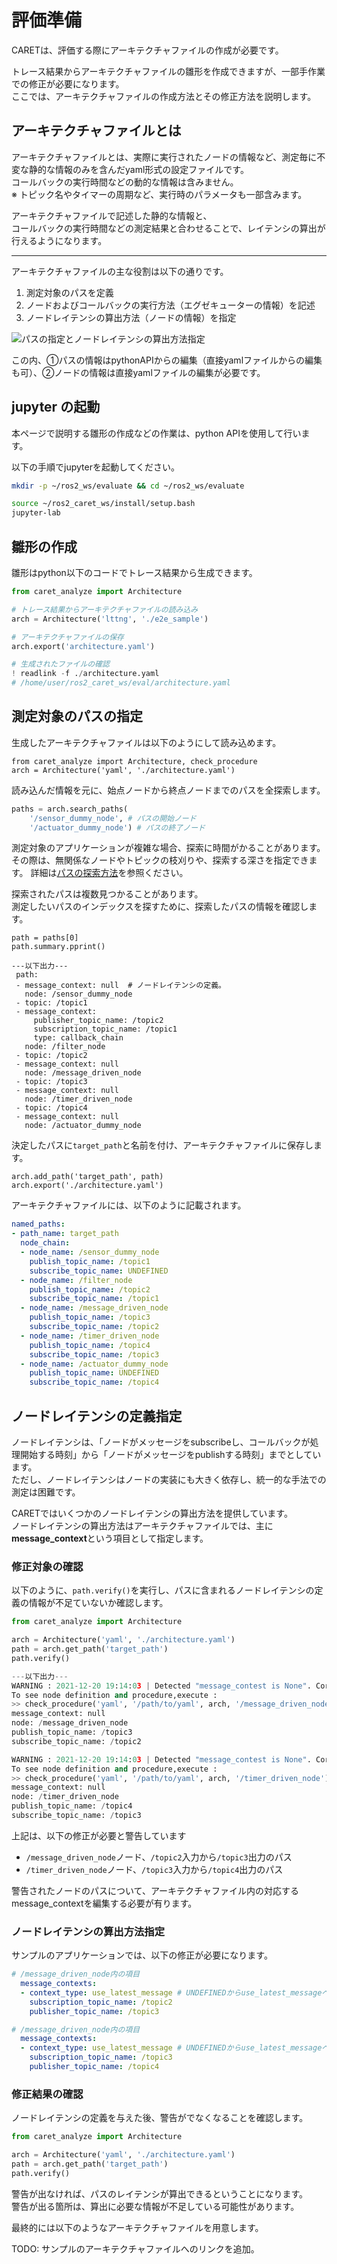 # 評価準備

CARETは、評価する際にアーキテクチャファイルの作成が必要です。

トレース結果からアーキテクチャファイルの雛形を作成できますが、一部手作業での修正が必要になります。  
ここでは、アーキテクチャファイルの作成方法とその修正方法を説明します。


## アーキテクチャファイルとは
アーキテクチャファイルとは、実際に実行されたノードの情報など、測定毎に不変な静的な情報のみを含んだyaml形式の設定ファイルです。  
コールバックの実行時間などの動的な情報は含みません。  
※ トピック名やタイマーの周期など、実行時のパラメータも一部含みます。

アーキテクチャファイルで記述した静的な情報と、  
コールバックの実行時間などの測定結果と合わせることで、レイテンシの算出が行えるようになります。

---

アーキテクチャファイルの主な役割は以下の通りです。

1. 測定対象のパスを定義
1. ノードおよびコールバックの実行方法（エグゼキューターの情報）を記述
1. ノードレイテンシの算出方法（ノードの情報）を指定


![パスの指定とノードレイテンシの算出方法指定](../imgs/path_and_node_latency.svg)

この内、①パスの情報はpythonAPIからの編集（直接yamlファイルからの編集も可）、②ノードの情報は直接yamlファイルの編集が必要です。

## jupyter の起動

本ページで説明する雛形の作成などの作業は、python APIを使用して行います。  

以下の手順でjupyterを起動してください。

```bash
mkdir -p ~/ros2_ws/evaluate && cd ~/ros2_ws/evaluate

source ~/ros2_caret_ws/install/setup.bash
jupyter-lab
```


## 雛形の作成

雛形はpython以下のコードでトレース結果から生成できます。

```python
from caret_analyze import Architecture

# トレース結果からアーキテクチャファイルの読み込み
arch = Architecture('lttng', './e2e_sample')

# アーキテクチャファイルの保存
arch.export('architecture.yaml')

# 生成されたファイルの確認
! readlink -f ./architecture.yaml
# /home/user/ros2_caret_ws/eval/architecture.yaml
```


## 測定対象のパスの指定

生成したアーキテクチャファイルは以下のようにして読み込めます。

```
from caret_analyze import Architecture, check_procedure
arch = Architecture('yaml', './architecture.yaml')
```

読み込んだ情報を元に、始点ノードから終点ノードまでのパスを全探索します。

```python
paths = arch.search_paths(
    '/sensor_dummy_node', # パスの開始ノード
    '/actuator_dummy_node') # パスの終了ノード
```

測定対象のアプリケーションが複雑な場合、探索に時間がかることがあります。  
その際は、無関係なノードやトピックの枝刈りや、探索する深さを指定できます。 詳細は[パスの探索方法](../supplements/how_to_search_path.md)を参照ください。

探索されたパスは複数見つかることがあります。  
測定したいパスのインデックスを探すために、探索したパスの情報を確認します。

```
path = paths[0]
path.summary.pprint()

---以下出力---
 path:
 - message_context: null  # ノードレイテンシの定義。
   node: /sensor_dummy_node
 - topic: /topic1
 - message_context:
     publisher_topic_name: /topic2
     subscription_topic_name: /topic1
     type: callback_chain
   node: /filter_node
 - topic: /topic2
 - message_context: null
   node: /message_driven_node
 - topic: /topic3
 - message_context: null
   node: /timer_driven_node
 - topic: /topic4
 - message_context: null
   node: /actuator_dummy_node
```

決定したパスに`target_path`と名前を付け、アーキテクチャファイルに保存します。

```
arch.add_path('target_path', path)
arch.export('./architecture.yaml')
```

アーキテクチャファイルには、以下のように記載されます。
``` yaml
named_paths:
- path_name: target_path
  node_chain:
  - node_name: /sensor_dummy_node
    publish_topic_name: /topic1
    subscribe_topic_name: UNDEFINED
  - node_name: /filter_node
    publish_topic_name: /topic2
    subscribe_topic_name: /topic1
  - node_name: /message_driven_node
    publish_topic_name: /topic3
    subscribe_topic_name: /topic2
  - node_name: /timer_driven_node
    publish_topic_name: /topic4
    subscribe_topic_name: /topic3
  - node_name: /actuator_dummy_node
    publish_topic_name: UNDEFINED
    subscribe_topic_name: /topic4
```

## ノードレイテンシの定義指定

ノードレイテンシは、「ノードがメッセージをsubscribeし、コールバックが処理開始する時刻」から「ノードがメッセージをpublishする時刻」までとしています。  
ただし、ノードレイテンシはノードの実装にも大きく依存し、統一的な手法での測定は困難です。  

CARETではいくつかのノードレイテンシの算出方法を提供しています。  
ノードレイテンシの算出方法はアーキテクチャファイルでは、主に **message_context**という項目として指定します。  

### 修正対象の確認

以下のように、`path.verify()`を実行し、パスに含まれるノードレイテンシの定義の情報が不足ていないか確認します。

```python
from caret_analyze import Architecture

arch = Architecture('yaml', './architecture.yaml')
path = arch.get_path('target_path')
path.verify()

---以下出力---
WARNING : 2021-12-20 19:14:03 | Detected "message_contest is None". Correct these node_path definitions. 
To see node definition and procedure,execute :
>> check_procedure('yaml', '/path/to/yaml', arch, '/message_driven_node') 
message_context: null
node: /message_driven_node
publish_topic_name: /topic3
subscribe_topic_name: /topic2

WARNING : 2021-12-20 19:14:03 | Detected "message_contest is None". Correct these node_path definitions. 
To see node definition and procedure,execute :
>> check_procedure('yaml', '/path/to/yaml', arch, '/timer_driven_node') 
message_context: null
node: /timer_driven_node
publish_topic_name: /topic4
subscribe_topic_name: /topic3
```

上記は、以下の修正が必要と警告しています

- `/message_driven_node`ノード、`/topic2`入力から`/topic3`出力のパス
- `/timer_driven_node`ノード、`/topic3`入力から`/topic4`出力のパス

警告されたノードのパスについて、アーキテクチャファイル内の対応するmessage_contextを編集する必要が有ります。  

### ノードレイテンシの算出方法指定

サンプルのアプリケーションでは、以下の修正が必要になります。

```yaml
# /message_driven_node内の項目
  message_contexts:
  - context_type: use_latest_message # UNDEFINEDからuse_latest_messageへ変更
    subscription_topic_name: /topic2
    publisher_topic_name: /topic3
```

```yaml
# /message_driven_node内の項目
  message_contexts:　
  - context_type: use_latest_message # UNDEFINEDからuse_latest_messageへ変更
    subscription_topic_name: /topic3
    publisher_topic_name: /topic4

```

### 修正結果の確認

ノードレイテンシの定義を与えた後、警告がでなくなることを確認します。

```python
from caret_analyze import Architecture

arch = Architecture('yaml', './architecture.yaml')
path = arch.get_path('target_path')
path.verify()
```

警告が出なければ、パスのレイテンシが算出できるということになります。  
警告が出る箇所は、算出に必要な情報が不足している可能性があります。

最終的には以下のようなアーキテクチャファイルを用意します。

TODO: サンプルのアーキテクチャファイルへのリンクを追加。